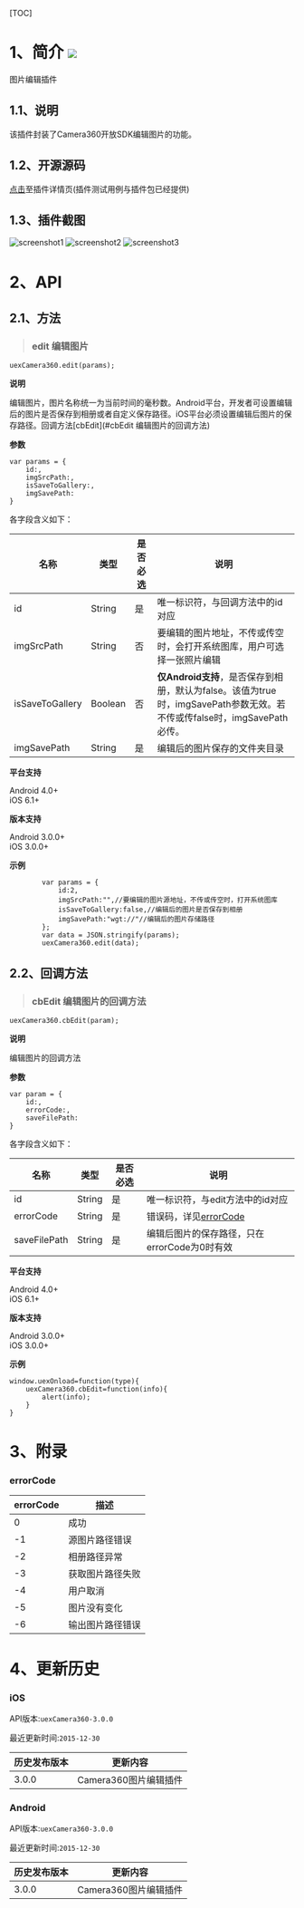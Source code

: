 [TOC]

# 1、简介 [![](http://appcan-download.oss-cn-beijing.aliyuncs.com/%E5%85%AC%E6%B5%8B%2Fgf.png)]()

图片编辑插件

## 1.1、说明
该插件封装了Camera360开放SDK编辑图片的功能。

## 1.2、开源源码
[点击]()至插件详情页(插件测试用例与插件包已经提供)

## 1.3、插件截图

![screenshot1](https://raw.githubusercontent.com/AppCanOpenSource/appcan-docs-v2/master/%E7%AC%AC%E4%B8%89%E6%96%B9SDK/uexCamera360/IMG/7.png "screenshot1")
![screenshot2](https://raw.githubusercontent.com/AppCanOpenSource/appcan-docs-v2/master/%E7%AC%AC%E4%B8%89%E6%96%B9SDK/uexCamera360/IMG/8.png "screenshot2")
![screenshot3](https://raw.githubusercontent.com/AppCanOpenSource/appcan-docs-v2/master/%E7%AC%AC%E4%B8%89%E6%96%B9SDK/uexCamera360/IMG/9.png "screenshot3")

# 2、API

## 2.1、方法

> ### edit 编辑图片

`uexCamera360.edit(params);`

**说明**

编辑图片，图片名称统一为当前时间的毫秒数。Android平台，开发者可设置编辑后的图片是否保存到相册或者自定义保存路径。iOS平台必须设置编辑后图片的保存路径。回调方法[cbEdit](#cbEdit 编辑图片的回调方法)

**参数**

```
var params = {
    id:,
    imgSrcPath:,
    isSaveToGallery:,
    imgSavePath:
}
```

各字段含义如下：

| 名称 | 类型  | 是否必选  |  说明 |
| ----- | ----- | ----- | ----- |
| id | String | 是 | 唯一标识符，与回调方法中的id对应 |
| imgSrcPath | String | 否 | 要编辑的图片地址，不传或传空时，会打开系统图库，用户可选择一张照片编辑 |
| isSaveToGallery | Boolean | 否 | **仅Android支持**，是否保存到相册，默认为false。该值为true时，imgSavePath参数无效。若不传或传false时，imgSavePath必传。 |
| imgSavePath | String | 是 | 编辑后的图片保存的文件夹目录 |

**平台支持**

Android 4.0+    
iOS 6.1+ 

**版本支持**

Android 3.0.0+    
iOS 3.0.0+ 

**示例**

```
        var params = {
            id:2,
            imgSrcPath:"",//要编辑的图片源地址，不传或传空时，打开系统图库
            isSaveToGallery:false,//编辑后的图片是否保存到相册
            imgSavePath:"wgt://"//编辑后的图片存储路径
        };
        var data = JSON.stringify(params);
        uexCamera360.edit(data);
```

## 2.2、回调方法

> ### cbEdit 编辑图片的回调方法

`uexCamera360.cbEdit(param);`

**说明**

编辑图片的回调方法

**参数**

```
var param = {
    id:,
    errorCode:,
    saveFilePath:
}
```
各字段含义如下：

| 名称 | 类型  | 是否必选  |  说明 |
| ----- | ----- | ----- | ----- |
| id | String | 是 | 唯一标识符，与edit方法中的id对应 |
| errorCode | String | 是 | 错误码，详见[errorCode](#errorCode) |
| saveFilePath | String | 是 | 编辑后图片的保存路径，只在errorCode为0时有效 |

**平台支持**

Android 4.0+    
iOS 6.1+ 

**版本支持**

Android 3.0.0+    
iOS 3.0.0+ 

**示例**

```
window.uexOnload=function(type){
	uexCamera360.cbEdit=function(info){
		alert(info);
	}
}
```

# 3、附录

### errorCode

|errorCode|描述|
|-----|-----|
| 0 | 成功 |
| -1 | 源图片路径错误 |
| -2 | 相册路径异常 |
| -3 | 获取图片路径失败 |
| -4 | 用户取消 |
| -5 | 图片没有变化 |
| -6 | 输出图片路径错误 |

# 4、更新历史

### iOS

API版本:`uexCamera360-3.0.0`

最近更新时间:`2015-12-30`

| 历史发布版本 | 更新内容 |
| ----- | ----- |
| 3.0.0 | Camera360图片编辑插件 |

### Android

API版本:`uexCamera360-3.0.0`

最近更新时间:`2015-12-30`

| 历史发布版本 | 更新内容 |
| ----- | ----- |
| 3.0.0 |Camera360图片编辑插件|

